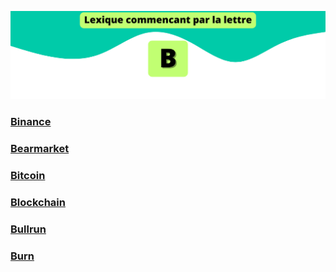 ![B](../../assets/letters/B.png)

### [Binance](binance.md)
### [Bearmarket](bearmarket.md)
### [Bitcoin](bitcoin.md)
### [Blockchain](blockchain.md)
### [Bullrun](bullrun.md)
### [Burn](burn.md)
